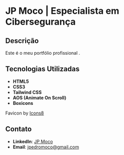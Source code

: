 # JP Moco | Especialista em Cibersegurança

## Descrição
Este é o meu portfólio profissional .

## Tecnologias Utilizadas
- **HTML5**
- **CSS3**
- **Tailwind CSS**
- **AOS (Animate On Scroll)**
- **Boxicons**

Favicon by [Icons8](https://icons8.com/)

## Contato
- **LinkedIn**: [JP Moco](https://www.linkedin.com/in/jpedromoco)
- **Email**: jpedromoco@gmail.com